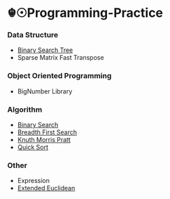 # ☬☉Programming-Practice
### Data Structure
- [Binary Search Tree](https://en.wikipedia.org/wiki/Binary_search_tree)
- Sparse Matrix Fast Transpose
### Object Oriented Programming
- BigNumber Library
### Algorithm
- [Binary Search](https://en.wikipedia.org/wiki/Binary_search_algorithm)
- [Breadth First Search](https://en.wikipedia.org/wiki/Breadth-first_search)
- [Knuth Morris Pratt](https://en.wikipedia.org/wiki/Knuth%E2%80%93Morris%E2%80%93Pratt_algorithm)
- [Quick Sort](https://en.wikipedia.org/wiki/Quicksort)
### Other
- Expression
- [Extended Euclidean](https://en.wikipedia.org/wiki/Extended_Euclidean_algorithm)
